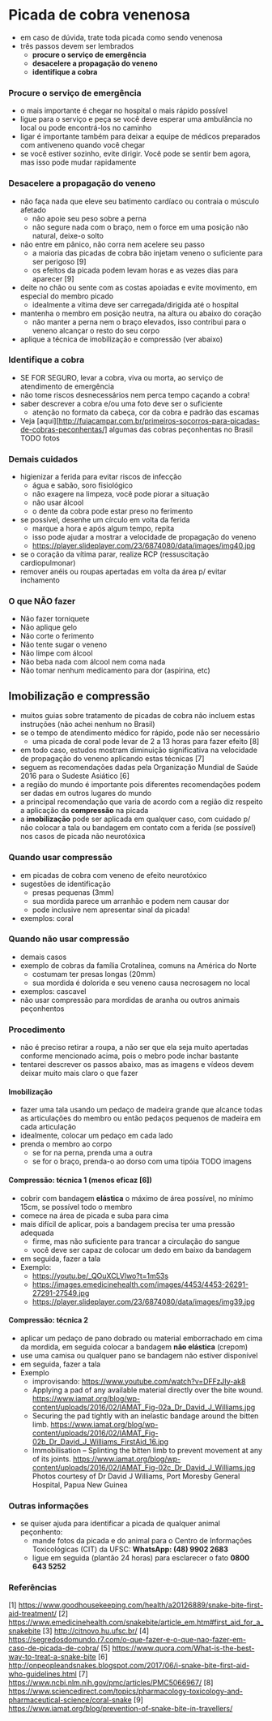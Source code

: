 # Picada de cobra venenosa

- em caso de dúvida, trate toda picada como sendo venenosa
- três passos devem ser lembrados
  - **procure o serviço de emergência**
  - **desacelere a propagação do veneno**
  - **identifique a cobra**

### Procure o serviço de emergência
- o mais importante é chegar no hospital o mais rápido possível
- ligue para o serviço e peça se você deve esperar uma ambulância no local ou pode encontrá-los no caminho
- ligar é importante também para deixar a equipe de médicos preparados com antiveneno quando você chegar
- se você estiver sozinho, evite dirigir. Você pode se sentir bem agora, mas isso pode mudar rapidamente

### Desacelere a propagação do veneno
- não faça nada que eleve seu batimento cardíaco ou contraia o músculo afetado
  - não apoie seu peso sobre a perna
  - não segure nada com o braço, nem o force em uma posição não natural, deixe-o solto
- não entre em pânico, não corra nem acelere seu passo
   - a maioria das picadas de cobra bão injetam veneno o suficiente para ser perigoso [9]
   - os efeitos da picada podem levam horas e as vezes dias para aparecer [9]
- deite no chão ou sente com as costas apoiadas e evite movimento, em especial do membro picado
  - idealmente a vítima deve ser carregada/dirigida até o hospital
- mantenha o membro em posição neutra, na altura ou abaixo do coração
  - não manter a perna nem o braço elevados, isso contribui para o veneno alcançar o resto do seu corpo
- aplique a técnica de imobilização e compressão (ver abaixo)

### Identifique a cobra
- SE FOR SEGURO, levar a cobra, viva ou morta, ao serviço de atendimento de emergência
- não tome riscos desnecessários nem perca tempo caçando a cobra!
- saber descrever a cobra e/ou uma foto deve ser o suficiente
  - atenção no formato da cabeça, cor da cobra e padrão das escamas
- Veja [aqui][http://fuiacampar.com.br/primeiros-socorros-para-picadas-de-cobras-peconhentas/] algumas das cobras peçonhentas no Brasil
TODO fotos

### Demais cuidados
- higienizar a ferida para evitar riscos de infecção
  - água e sabão, soro fisiológico
  - não exagere na limpeza, você pode piorar a situação
  - não usar álcool
  - o dente da cobra pode estar preso no ferimento
- se possível, desenhe um círculo em volta da ferida
  - marque a hora e após algum tempo, repita
  - isso pode ajudar a mostrar a velocidade de propagação do veneno
  - https://player.slideplayer.com/23/6874080/data/images/img40.jpg
- se o coração da vítima parar, realize RCP (ressuscitação cardiopulmonar)
- remover anéis ou roupas apertadas em volta da área p/ evitar inchamento

### O que NÃO fazer
- Não fazer torniquete
- Não aplique gelo
- Não corte o ferimento
- Não tente sugar o veneno
- Não limpe com álcool
- Não beba nada com álcool nem coma nada
- Não tomar nenhum medicamento para dor (aspirina, etc)

## Imobilização e compressão
- muitos guias sobre tratamento de picadas de cobra não incluem estas instruções (não achei nenhum no Brasil)
- se o tempo de atendimento médico for rápido, pode não ser necessário
  - uma picada de coral pode levar de 2 a 13 horas para fazer efeito [8]
- em todo caso, estudos mostram diminuição significativa na velocidade de propagação do veneno aplicando estas técnicas [7]
- seguem as recomendações dadas pela Organização Mundial de Saúde 2016 para o Sudeste Asiático [6]
- a região do mundo é importante pois diferentes recomendações podem ser dadas em outros lugares do mundo
- a principal recomendação que varia de acordo com a região diz respeito a aplicação da **compressão** na picada
- a **imobilização** pode ser aplicada em qualquer caso, com cuidado p/ não colocar a tala ou bandagem em contato com a ferida (se possível) nos casos de picada não neurotóxica

### Quando usar compressão
- em picadas de cobra com veneno de efeito neurotóxico
- sugestões de identificação
  - presas pequenas (3mm)
  - sua mordida parece um arranhão e podem nem causar dor
  - pode inclusive nem apresentar sinal da picada!
- exemplos: coral

### Quando não usar compressão
- demais casos
- exemplo de cobras da família Crotalínea, comuns na América do Norte
  - costumam ter presas longas (20mm)
  - sua mordida é dolorida e seu veneno causa necrosagem no local
- exemplos: cascavel
- não usar compressão para mordidas de aranha ou outros animais peçonhentos

### Procedimento
- não é preciso retirar a roupa, a não ser que ela seja muito apertadas conforme mencionado acima, pois o mebro pode inchar bastante
- tentarei descrever os passos abaixo, mas as imagens e vídeos devem deixar muito mais claro o que fazer

#### Imobilização
- fazer uma tala usando um pedaço de madeira grande que alcance todas as articulações do membro ou então pedaços pequenos de madeira em cada articulação
- idealmente, colocar um pedaço em cada lado
- prenda o membro ao corpo
  - se for na perna, prenda uma a outra
  - se for o braço, prenda-o ao dorso com uma tipóia
TODO imagens

#### Compressão: técnica 1 (menos eficaz [6])
- cobrir com bandagem **elástica** o máximo de área possível, no mínimo 15cm, se possível todo o membro
- comece na área de picada e suba para cima
- mais difícil de aplicar, pois a bandagem precisa ter uma pressão adequada
  - firme, mas não suficiente para trancar a circulação do sangue
  - você deve ser capaz de colocar um dedo em baixo da bandagem
- em seguida, fazer a tala
- Exemplo:
  - https://youtu.be/_QOuXCLVlwo?t=1m53s
  - https://images.emedicinehealth.com/images/4453/4453-26291-27291-27549.jpg
  - https://player.slideplayer.com/23/6874080/data/images/img39.jpg

#### Compressão: técnica 2
- aplicar um pedaço de pano dobrado ou material emborrachado em cima da mordida, em seguida colocar a bandagem **não elástica** (crepom)
- use uma camisa ou qualquer pano se bandagem não estiver disponível
- em seguida, fazer a tala
- Exemplo
  - improvisando: https://www.youtube.com/watch?v=DFFzJIy-ak8
  - Applying a pad of any available material directly over the bite wound.
  https://www.iamat.org/blog/wp-content/uploads/2016/02/IAMAT_Fig-02a_Dr_David_J_Williams.jpg
  - Securing the pad tightly with an inelastic bandage around the bitten limb.
  https://www.iamat.org/blog/wp-content/uploads/2016/02/IAMAT_Fig-02b_Dr_David_J_Williams_FirstAid_16.jpg
  -  Immobilisation – Splinting the bitten limb to prevent movement at any of its joints.
  https://www.iamat.org/blog/wp-content/uploads/2016/02/IAMAT_Fig-02c_Dr_David_J_Williams.jpg
  Photos courtesy of Dr David J Williams, Port Moresby General Hospital, Papua New Guinea

### Outras informações
- se quiser ajuda para identificar a picada de qualquer animal peçonhento:
  - mande fotos da picada e do animal para o Centro de Informações Toxicológicas (CIT) da UFSC: **WhatsApp: (48) 9902 2683**
  - ligue em seguida (plantão 24 horas) para esclarecer o fato **0800 643 5252**


### Referências
[1] https://www.goodhousekeeping.com/health/a20126889/snake-bite-first-aid-treatment/
[2] https://www.emedicinehealth.com/snakebite/article_em.htm#first_aid_for_a_snakebite
[3] http://citnovo.hu.ufsc.br/
[4] https://segredosdomundo.r7.com/o-que-fazer-e-o-que-nao-fazer-em-caso-de-picada-de-cobra/
[5] https://www.quora.com/What-is-the-best-way-to-treat-a-snake-bite
[6] http://onpeopleandsnakes.blogspot.com/2017/06/i-snake-bite-first-aid-who-guidelines.html
[7] https://www.ncbi.nlm.nih.gov/pmc/articles/PMC5066967/
[8] https://www.sciencedirect.com/topics/pharmacology-toxicology-and-pharmaceutical-science/coral-snake
[9] https://www.iamat.org/blog/prevention-of-snake-bite-in-travellers/
